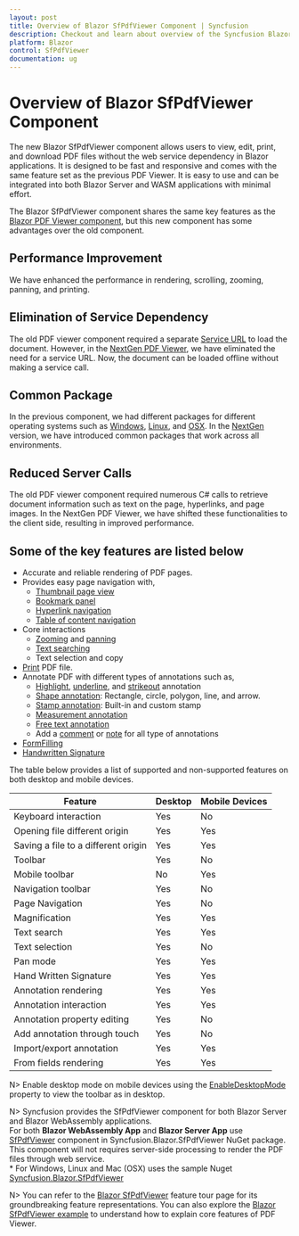```yaml
---
layout: post
title: Overview of Blazor SfPdfViewer Component | Syncfusion
description: Checkout and learn about overview of the Syncfusion Blazor SfPdfViewer component and much more details.
platform: Blazor
control: SfPdfViewer
documentation: ug
---
```


# Overview of Blazor SfPdfViewer Component

The new Blazor SfPdfViewer component allows users to view, edit, print, and download PDF files without the web service dependency in Blazor applications. It is designed to be fast and responsive and comes with the same feature set as the previous PDF Viewer. It is easy to use and can be integrated into both Blazor Server and WASM applications with minimal effort.

The Blazor SfPdfViewer component shares the same key features as the [Blazor PDF Viewer component](https://blazor.syncfusion.com/documentation/pdfviewer/getting-started/features), but this new component has some advantages over the old component.

## Performance Improvement

We have enhanced the performance in rendering, scrolling, zooming, panning, and printing.  

## Elimination of Service Dependency

The old PDF viewer component required a separate [Service URL](https://blazor.syncfusion.com/documentation/pdfviewer/getting-started/web-assembly-application) to load the document. However, in the [NextGen PDF Viewer](https://blazor.syncfusion.com/documentation/pdfviewer-2/getting-started/web-assembly-application), we have eliminated the need for a service URL. Now, the document can be loaded offline without making a service call. 

## Common Package

In the previous component, we had different packages for different operating systems such as [Windows](https://www.nuget.org/packages/Syncfusion.Blazor.PdfViewerServer.Windows), [Linux](https://www.nuget.org/packages/Syncfusion.Blazor.PdfViewerServer.Linux), and [OSX](https://www.nuget.org/packages/Syncfusion.Blazor.PdfViewerServer.OSX). In the [NextGen](https://www.nuget.org/packages/Syncfusion.Blazor.SfPdfViewer) version, we have introduced common packages that work across all environments. 

## Reduced Server Calls

The old PDF viewer component required numerous C# calls to retrieve document information such as text on the page, hyperlinks, and page images. In the NextGen PDF Viewer, we have shifted these functionalities to the client side, resulting in improved performance. 

## Some of the key features are listed below

* Accurate and reliable rendering of PDF pages.
* Provides easy page navigation with,
    * [Thumbnail page view](https://blazor.syncfusion.com/documentation/pdfviewer-2/navigation#page-thumbnail-navigation)
    * [Bookmark panel](https://blazor.syncfusion.com/documentation/pdfviewer-2/navigation#bookmark-navigation)
    * [Hyperlink navigation](https://blazor.syncfusion.com/documentation/pdfviewer-2/navigation#hyperlink-navigation)
    * [Table of content navigation](https://blazor.syncfusion.com/documentation/pdfviewer-2/navigation#table-of-content-navigation)
* Core interactions
    * [Zooming](https://blazor.syncfusion.com/documentation/pdfviewer-2/magnification) and [panning](https://blazor.syncfusion.com/documentation/pdfviewer-2/interaction#panning-mode)
    * [Text searching](https://blazor.syncfusion.com/documentation/pdfviewer-2/text-search)
    * Text selection and copy
* [Print](https://blazor.syncfusion.com/documentation/pdfviewer-2/print) PDF file.
* Annotate PDF with different types of annotations such as,
    * [Highlight](https://blazor.syncfusion.com/documentation/pdfviewer-2/annotation/text-markup-annotation#highlight-a-text), [underline](https://blazor.syncfusion.com/documentation/pdfviewer-2/annotation/text-markup-annotation#underline-a-text), and [strikeout](https://blazor.syncfusion.com/documentation/pdfviewer-2/annotation/text-markup-annotation#strikethrough-a-text) annotation
    * [Shape annotation](https://blazor.syncfusion.com/documentation/pdfviewer-2/annotation/shape-annotation): Rectangle, circle, polygon, line, and arrow.
    * [Stamp annotation](https://blazor.syncfusion.com/documentation/pdfviewer-2/annotation/stamp-annotation): Built-in and custom stamp
    * [Measurement annotation](https://blazor.syncfusion.com/documentation/pdfviewer-2/annotation/measurement-annotation)
    * [Free text annotation](https://blazor.syncfusion.com/documentation/pdfviewer-2/annotation/free-text-annotation)
    * Add a [comment](https://blazor.syncfusion.com/documentation/pdfviewer-2/annotation/comments) or [note](https://blazor.syncfusion.com/documentation/pdfviewer-2/annotation/sticky-notes-annotation) for all type of annotations
* [FormFilling](https://blazor.syncfusion.com/documentation/pdfviewer-2/form-filling)
* [Handwritten Signature](https://blazor.syncfusion.com/documentation/pdfviewer-2/hand-written-signature)

The table below provides a list of supported and non-supported features on both desktop and mobile devices.

|Feature|Desktop|Mobile Devices|
|--|--|--|	
|Keyboard interaction|	Yes|	No|
|Opening file different origin|	Yes|	Yes|
|Saving a file to a different origin|	Yes	|Yes|
|Toolbar|	Yes	|No|
|Mobile toolbar|	No	|Yes|
|Navigation toolbar|	Yes	|No|
|Page Navigation|	Yes|	No|
|Magnification|	Yes|	Yes|
|Text search|	Yes|	Yes|
|Text selection|	Yes|	No|
|Pan mode|	Yes|	Yes|
|Hand Written Signature|	Yes|	Yes|
|Annotation rendering|	Yes|	Yes|
|Annotation interaction|	Yes|	Yes|
|Annotation property editing|	Yes|	No|
|Add annotation through touch|	Yes|	No|
|Import/export annotation|	Yes|	Yes|
|From fields rendering|	Yes|	Yes|

N> Enable desktop mode on mobile devices using the [EnableDesktopMode](https://help.syncfusion.com/cr/blazor/Syncfusion.Blazor.SfPdfViewer.PdfViewerBase.html#Syncfusion_Blazor_SfPdfViewer_PdfViewerBase_EnableDesktopMode) property to view the toolbar as in desktop.

N> Syncfusion provides the SfPdfViewer component for both Blazor Server and Blazor WebAssembly applications.
<br />For both **Blazor WebAssembly App** and **Blazor Server App** use [SfPdfViewer](https://help.syncfusion.com/cr/blazor/Syncfusion.Blazor.PdfViewer.SfPdfViewer.html) component in Syncfusion.Blazor.SfPdfViewer NuGet package. This component will not requires server-side processing to render the PDF files through web service.
<br/>* For Windows, Linux and Mac (OSX) uses the sample Nuget [Syncfusion.Blazor.SfPdfViewer](https://www.nuget.org/packages/Syncfusion.Blazor.SfPdfViewer)

N> You can refer to the [Blazor SfPdfViewer](https://www.syncfusion.com/blazor-components/blazor-pdf-viewer) feature tour page for its groundbreaking feature representations. You can also explore the [Blazor SfPdfViewer example](https://blazor.syncfusion.com/demos/pdf-viewer-2/default-functionalities?theme=fluent) to understand how to explain core features of PDF Viewer.
